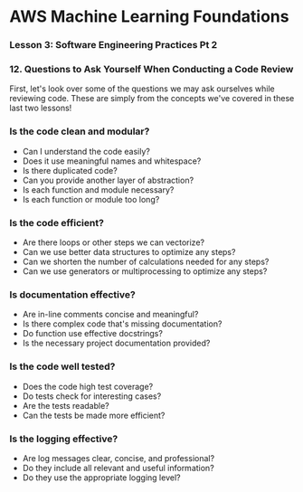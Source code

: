 # AWS Machine Learning Foundations 

### Lesson 3: Software Engineering Practices Pt 2

### 12. Questions to Ask Yourself When Conducting a Code Review 



First, let's look over some of the questions we may ask ourselves while reviewing code. These are simply from the concepts we've covered in these last two lessons!

### Is the code clean and modular?
* Can I understand the code easily?
* Does it use meaningful names and whitespace?
* Is there duplicated code?
* Can you provide another layer of abstraction?
* Is each function and module necessary?
* Is each function or module too long?

### Is the code efficient?
* Are there loops or other steps we can vectorize?
* Can we use better data structures to optimize any steps?
* Can we shorten the number of calculations needed for any steps?
* Can we use generators or multiprocessing to optimize any steps?

### Is documentation effective?
* Are in-line comments concise and meaningful?
* Is there complex code that's missing documentation?
* Do function use effective docstrings?
* Is the necessary project documentation provided?

### Is the code well tested?
* Does the code high test coverage?
* Do tests check for interesting cases?
* Are the tests readable?
* Can the tests be made more efficient?

### Is the logging effective?
* Are log messages clear, concise, and professional?
* Do they include all relevant and useful information?
* Do they use the appropriate logging level?